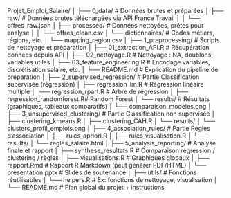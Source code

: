 Projet_Emploi_Salaire/
│
├── 0_data/                      # Données brutes et préparées
│   ├── raw/                     # Données brutes téléchargées via API France Travail
│   │   └── offres_raw.json
│   ├── processed/               # Données nettoyées, prêtes pour analyse
│   │   └── offres_clean.csv
│   └── dictionnaires/           # Codes métiers, régions, etc.
│       └── mapping_region.csv
│
├── 1_preprocessing/             # Scripts de nettoyage et préparation
│   ├── 01_extraction_API.R      # Récupération données depuis API
│   ├── 02_nettoyage.R           # Nettoyage : NA, doublons, variables utiles
│   ├── 03_feature_engineering.R # Encodage variables, discrétisation salaire, etc.
│   └── README.md                # Explication du pipeline de préparation
│
├── 2_supervised_regression/     # Partie Classification supervisée (régression)
│   ├── regression_lm.R          # Régression linéaire multiple
│   ├── regression_rpart.R       # Arbre de régression
│   ├── regression_randomforest.R# Random Forest
│   └── results/                 # Résultats (graphiques, tableaux comparatifs)
│       └── comparaison_modeles.png
│
├── 3_unsupervised_clustering/   # Partie Classification non supervisée
│   ├── clustering_kmeans.R
│   ├── clustering_CAH.R
│   └── results/
│       └── clusters_profil_emplois.png
│
├── 4_association_rules/         # Partie Règles d’association
│   ├── rules_apriori.R
│   ├── rules_visualisation.R
│   └── results/
│       └── regles_salaire.html
│
├── 5_analysis_reporting/        # Analyse finale et rapport
│   ├── synthese_resultats.R     # Comparaison régression / clustering / règles
│   ├── visualisations.R         # Graphiques globaux
│   ├── rapport.Rmd              # Rapport R Markdown (peut générer PDF/HTML)
│   └── presentation.pptx        # Slides de soutenance
│
├── utils/                       # Fonctions réutilisables
│   └── helpers.R                # Ex: fonctions de nettoyage, visualisation
│
└── README.md                    # Plan global du projet + instructions
